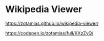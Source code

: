 # Wikipedia Viewer



https://zotamias.github.io/wikipedia-viewer/

https://codepen.io/zotamias/full/KXzZyQ/

